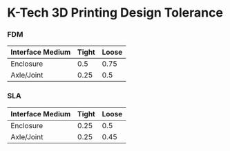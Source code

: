 # K-Tech 3D Printing Design Tolerance



### FDM

| Interface Medium | Tight | Loose |
| ---------------- | ----- | ----- |
| Enclosure        | 0.5   | 0.75  |
| Axle/Joint       | 0.25  | 0.5   |

### SLA

| Interface Medium | Tight | Loose |
| ---------------- | ----- | ----- |
| Enclosure        | 0.25  | 0.5   |
| Axle/Joint       | 0.25  | 0.45  |
